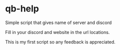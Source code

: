 # qb-help
Simple script that gives name of server and discord
 
Fill in your discord and website in the url locations.

This is my first script so any feedback is appreciated. 
